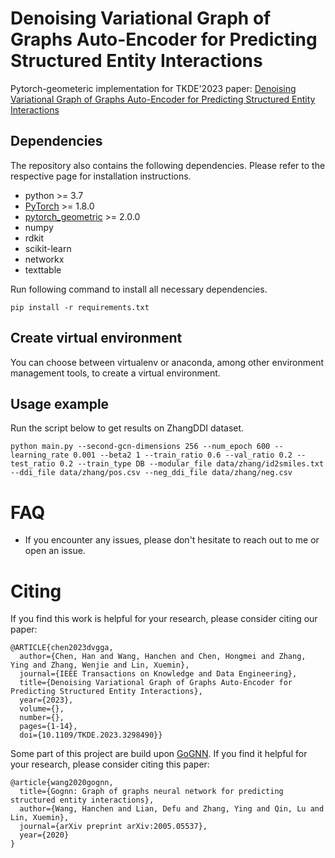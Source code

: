 # Denoising Variational Graph of Graphs Auto-Encoder for Predicting Structured Entity Interactions
Pytorch-geometeric implementation for TKDE'2023 paper: [Denoising Variational Graph of Graphs Auto-Encoder for Predicting Structured Entity Interactions
](https://ieeexplore.ieee.org/document/10192364)
## Dependencies
The repository also contains the following dependencies. Please refer to the respective page for installation instructions.

- python >= 3.7
- [PyTorch](https://pytorch.org/) >= 1.8.0
- [pytorch_geometric](https://pytorch-geometric.readthedocs.io/en/latest/) >= 2.0.0
- numpy
- rdkit
- scikit-learn
- networkx
- texttable

Run following command to install all necessary dependencies.
```
pip install -r requirements.txt
```
## Create virtual environment
You can choose between virtualenv or anaconda, among other environment management tools, to create a virtual environment. 

## Usage example
Run the script below to get results on ZhangDDI dataset.
```
python main.py --second-gcn-dimensions 256 --num_epoch 600 --learning_rate 0.001 --beta2 1 --train_ratio 0.6 --val_ratio 0.2 --test_ratio 0.2 --train_type DB --modular_file data/zhang/id2smiles.txt --ddi_file data/zhang/pos.csv --neg_ddi_file data/zhang/neg.csv 
```

# FAQ
- If you encounter any issues, please don't hesitate to reach out to me or open an issue. 
# Citing
If you find this work is helpful for your research, please consider citing our paper:
```
@ARTICLE{chen2023dvgga,
  author={Chen, Han and Wang, Hanchen and Chen, Hongmei and Zhang, Ying and Zhang, Wenjie and Lin, Xuemin},
  journal={IEEE Transactions on Knowledge and Data Engineering}, 
  title={Denoising Variational Graph of Graphs Auto-Encoder for Predicting Structured Entity Interactions}, 
  year={2023},
  volume={},
  number={},
  pages={1-14},
  doi={10.1109/TKDE.2023.3298490}}

```
Some part of this project are build upon [GoGNN](https://github.com/Hanchen-Wang/GoGNN). If you find it helpful for your research, please consider citing this paper:
```
@article{wang2020gognn,
  title={Gognn: Graph of graphs neural network for predicting structured entity interactions},
  author={Wang, Hanchen and Lian, Defu and Zhang, Ying and Qin, Lu and Lin, Xuemin},
  journal={arXiv preprint arXiv:2005.05537},
  year={2020}
}
```